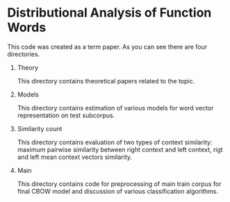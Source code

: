# Distributional Analysis of Function Words

This code was created as a term paper. As you can see there are four directories.

1. Theory
  
   This directory contains theoretical papers related to the topic.

2. Models

   This directory contains estimation of various models for word vector representation on test subcorpus.
   
3. Similarity count

   This directory contains evaluation of two types of context similarity: maximum pairwise similarity between right context and left context, rigt and left mean context vectors similarity.
   
4. Main

   This directory contains code for preprocessing of main train corpus for final CBOW model and discussion of various classification algorithms.
